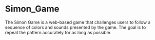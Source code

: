 # Simon_Game
The Simon Game is a web-based game that challenges users to follow a sequence of colors and sounds presented by the game. The goal is to repeat the pattern accurately for as long as possible.
